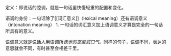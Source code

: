 定义：即说话的腔调，就是一句话里快慢轻重的配置和变化。

语调的身份：一句话除了[[词汇意义]]（lexical meaning）还有语调意义（intonation meaning）
	1. 一句话的词汇意义加上语调意义才算是完全的一句话所具有的意义。

语调意义就是说话人用语调所*表示的态度或口气*。同样的句子，语调不同，表达的意思就会不同，有时甚至会相差千里。